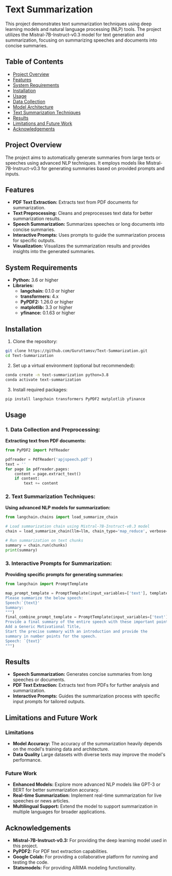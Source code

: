 # Text Summarization

This project demonstrates text summarization techniques using deep learning models and natural language processing (NLP) tools. The project utilizes the Mistral-7B-Instruct-v0.3 model for text generation and summarization, focusing on summarizing speeches and documents into concise summaries.

## Table of Contents
- [Project Overview](#project-overview)
- [Features](#features)
- [System Requirements](#system-requirements)
- [Installation](#installation)
- [Usage](#usage)
- [Data Collection](#data-collection)
- [Model Architecture](#model-architecture)
- [Text Summarization Techniques](#text-summarization-techniques)
- [Results](#results)
- [Limitations and Future Work](#limitations-and-future-work)
- [Acknowledgements](#acknowledgements)

## Project Overview

The project aims to automatically generate summaries from large texts or speeches using advanced NLP techniques. It employs models like Mistral-7B-Instruct-v0.3 for generating summaries based on provided prompts and inputs.

## Features

* **PDF Text Extraction:** Extracts text from PDF documents for summarization.
* **Text Preprocessing:** Cleans and preprocesses text data for better summarization results.
* **Speech Summarization:** Summarizes speeches or long documents into concise summaries.
* **Interactive Prompts:** Uses prompts to guide the summarization process for specific outputs.
* **Visualization:** Visualizes the summarization results and provides insights into the generated summaries.


## System Requirements

+ **Python:** 3.6 or higher
+ **Libraries:** 
  + **langchain:** 0.1.0 or higher
  + **transformers:**  4.x
  + **PyPDF2:** 1.26.0 or higher
  + **matplotlib:** 3.3 or higher
  + **yfinance:** 0.1.63 or higher

## Installation

1. Clone the repository:
```bash
git clone https://github.com/Guruttamsv/Text-Summarization.git
cd Text-Summarization
```
2. Set up a virtual environment (optional but recommended):
```bash
conda create -n text-summarization python=3.8
conda activate text-summarization
```
3. Install required packages:
```bash
pip install langchain transformers PyPDF2 matplotlib yfinance
```


## Usage

### 1. Data Collection and Preprocessing:
**Extracting text from PDF documents:**
```python
from PyPDF2 import PdfReader

pdfreader = PdfReader('apjspeech.pdf')
text = ''
for page in pdfreader.pages:
    content = page.extract_text()
    if content:
        text += content
```

### 2. Text Summarization Techniques:
**Using advanced NLP models for summarization:**
```python
from langchain.chains import load_summarize_chain

# Load summarization chain using Mistral-7B-Instruct-v0.3 model
chain = load_summarize_chain(llm=llm, chain_type='map_reduce', verbose=True)

# Run summarization on text chunks
summary = chain.run(chunks)
print(summary)
```

### 3. Interactive Prompts for Summarization:
**Providing specific prompts for generating summaries:**
```python
from langchain import PromptTemplate

map_prompt_template = PromptTemplate(input_variables=['text'], template="""
Please summarize the below speech:
Speech:`{text}'
Summary:
""")
final_combine_prompt_template = PromptTemplate(input_variables=['text'], template="""
Provide a final summary of the entire speech with these important points.
Add a Generic Motivational Title,
Start the precise summary with an introduction and provide the
summary in number points for the speech.
Speech: `{text}`
""")
```

## Results

* **Speech Summarization:** Generates concise summaries from long speeches or documents.
* **PDF Text Extraction:** Extracts text from PDFs for further analysis and summarization.
* **Interactive Prompts:** Guides the summarization process with specific input prompts for tailored outputs.

## Limitations and Future Work

### Limitations
* **Model Accuracy:** The accuracy of the summarization heavily depends on the model's training data and architecture.
* **Data Quality** Large datasets with diverse texts may improve the model's performance.

### Future Work
* **Enhanced Models:** Explore more advanced NLP models like GPT-3 or BERT for better summarization accuracy.
* **Real-time Summarization:** Implement real-time summarization for live speeches or news articles.
* **Multilingual Support:** Extend the model to support summarization in multiple languages for broader applications.

## Acknowledgements

* **Mistral-7B-Instruct-v0.3:** For providing the deep learning model used in this project.
* **PyPDF2:** For PDF text extraction capabilities.
* **Google Colab:** For providing a collaborative platform for running and testing the code.
* **Statsmodels:** For providing ARIMA modeling functionality.

